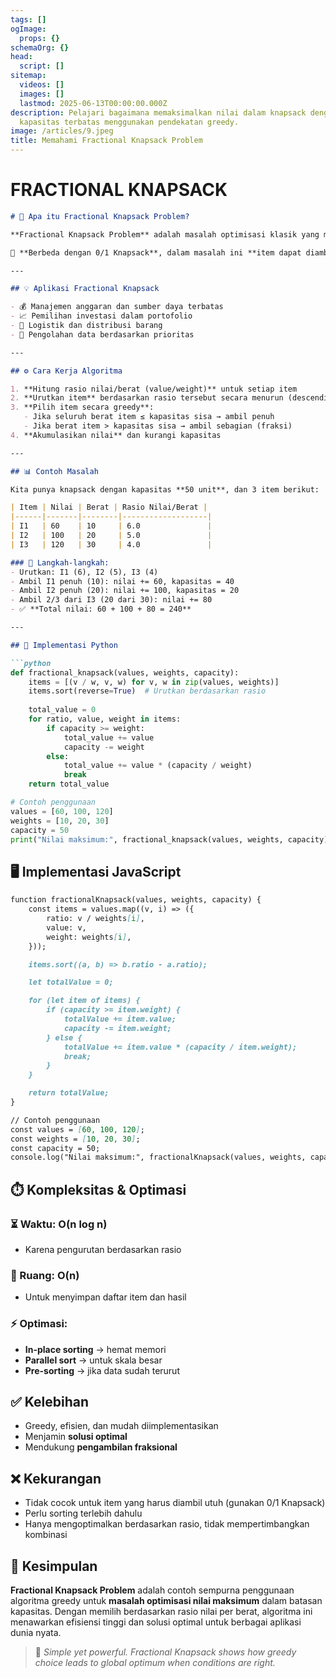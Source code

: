```yaml
---
tags: []
ogImage:
  props: {}
schemaOrg: {}
head:
  script: []
sitemap:
  videos: []
  images: []
  lastmod: 2025-06-13T00:00:00.000Z
description: Pelajari bagaimana memaksimalkan nilai dalam knapsack dengan
  kapasitas terbatas menggunakan pendekatan greedy.
image: /articles/9.jpeg
title: Memahami Fractional Knapsack Problem
---
```


# FRACTIONAL KNAPSACK

````md
# 🎒 Apa itu Fractional Knapsack Problem?

**Fractional Knapsack Problem** adalah masalah optimisasi klasik yang menggunakan **algoritma greedy** untuk memilih item dengan **nilai maksimum** yang dapat dimasukkan ke dalam tas (knapsack) dengan kapasitas terbatas.

🔄 **Berbeda dengan 0/1 Knapsack**, dalam masalah ini **item dapat diambil sebagian (fraksional)**.

---

## 💡 Aplikasi Fractional Knapsack

- 💰 Manajemen anggaran dan sumber daya terbatas
- 📈 Pemilihan investasi dalam portofolio
- 🚛 Logistik dan distribusi barang
- 🧮 Pengolahan data berdasarkan prioritas

---

## ⚙️ Cara Kerja Algoritma

1. **Hitung rasio nilai/berat (value/weight)** untuk setiap item
2. **Urutkan item** berdasarkan rasio tersebut secara menurun (descending)
3. **Pilih item secara greedy**:
   - Jika seluruh berat item ≤ kapasitas sisa → ambil penuh
   - Jika berat item > kapasitas sisa → ambil sebagian (fraksi)
4. **Akumulasikan nilai** dan kurangi kapasitas

---

## 📊 Contoh Masalah

Kita punya knapsack dengan kapasitas **50 unit**, dan 3 item berikut:

| Item | Nilai | Berat | Rasio Nilai/Berat |
|------|-------|--------|-------------------|
| I1   | 60    | 10     | 6.0               |
| I2   | 100   | 20     | 5.0               |
| I3   | 120   | 30     | 4.0               |

### 🔢 Langkah-langkah:
- Urutkan: I1 (6), I2 (5), I3 (4)
- Ambil I1 penuh (10): nilai += 60, kapasitas = 40
- Ambil I2 penuh (20): nilai += 100, kapasitas = 20
- Ambil 2/3 dari I3 (20 dari 30): nilai += 80
- ✅ **Total nilai: 60 + 100 + 80 = 240**

---

## 🐍 Implementasi Python

```python
def fractional_knapsack(values, weights, capacity):
    items = [(v / w, v, w) for v, w in zip(values, weights)]
    items.sort(reverse=True)  # Urutkan berdasarkan rasio
    
    total_value = 0
    for ratio, value, weight in items:
        if capacity >= weight:
            total_value += value
            capacity -= weight
        else:
            total_value += value * (capacity / weight)
            break
    return total_value

# Contoh penggunaan
values = [60, 100, 120]
weights = [10, 20, 30]
capacity = 50
print("Nilai maksimum:", fractional_knapsack(values, weights, capacity))
````

## 🖥️ Implementasi JavaScript

```md
function fractionalKnapsack(values, weights, capacity) {
    const items = values.map((v, i) => ({
        ratio: v / weights[i],
        value: v,
        weight: weights[i],
    }));

    items.sort((a, b) => b.ratio - a.ratio);

    let totalValue = 0;

    for (let item of items) {
        if (capacity >= item.weight) {
            totalValue += item.value;
            capacity -= item.weight;
        } else {
            totalValue += item.value * (capacity / item.weight);
            break;
        }
    }

    return totalValue;
}

// Contoh penggunaan
const values = [60, 100, 120];
const weights = [10, 20, 30];
const capacity = 50;
console.log("Nilai maksimum:", fractionalKnapsack(values, weights, capacity));
```

## ⏱️ Kompleksitas & Optimasi

### ⏳ Waktu: **O(n log n)**

- Karena pengurutan berdasarkan rasio

### 💾 Ruang: **O(n)**

- Untuk menyimpan daftar item dan hasil

### ⚡ Optimasi:

- **In-place sorting** → hemat memori
- **Parallel sort** → untuk skala besar
- **Pre-sorting** → jika data sudah terurut

## ✅ Kelebihan

- Greedy, efisien, dan mudah diimplementasikan
- Menjamin **solusi optimal**
- Mendukung **pengambilan fraksional**

## ❌ Kekurangan

- Tidak cocok untuk item yang harus diambil utuh (gunakan 0/1 Knapsack)
- Perlu sorting terlebih dahulu
- Hanya mengoptimalkan berdasarkan rasio, tidak mempertimbangkan kombinasi

## 🎯 Kesimpulan

**Fractional Knapsack Problem** adalah contoh sempurna penggunaan algoritma greedy untuk **masalah optimisasi nilai maksimum** dalam batasan kapasitas. Dengan memilih berdasarkan rasio nilai per berat, algoritma ini menawarkan efisiensi tinggi dan solusi optimal untuk berbagai aplikasi dunia nyata.

> 🚀 *Simple yet powerful. Fractional Knapsack shows how greedy choice leads to global optimum when conditions are right.*

